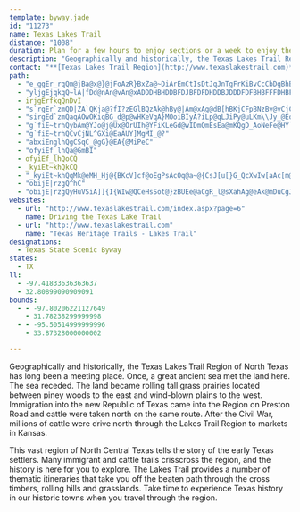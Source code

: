 ```yaml
---
template: byway.jade
id: "11273"
name: Texas Lakes Trail
distance: "1008"
duration: Plan for a few hours to enjoy sections or a week to enjoy the region.
description: "Geographically and historically, the Texas Lakes Trail Region of North Texas has long been a meeting place. Many immigrant and cattle trails crisscross the region, and the history is here for you to explore."
contact: "**[Texas Lakes Trail Region](http://www.texaslakestrail.com)**  \r\n817-573-1114, ext.1139  \r\n[Send Email](mailto:jill@texaslakestrail.net)  \r\n"
path: 
  - "e_ggEr_rqQm@jBa@x@}@jFoAzR}BxZa@~DiArEmCtIsDtJqJnTgFrKiBvCcCbDgBhB_EpDsArAi@x@u@dCMzAi@|BgMfTcB~EYpE?|FHxCTpCdMj}@D~AEzAc@dEyOnj@mJh^iC`HsBlDcF~FwTlUwH`Jmi@jk@mmAhrAcDdFyb@|v@}Q~[{BrCaElCoBr@sDv@sNtB}E|@oExAwCzA}BjB}IfJme@fc@{XbXcFrC_TxEuo@~O{LhDwBz@aB`@qCpA_DlDcBrC}AxDuBlJmEvT|GzBzLtNbA|AdBfD|Olc@~BdFvkAb{ArGzIr@lA|C`HjLhZpJjUnB`ElTh]|C`EjCjCpBxAfE`C|LxGdoAzo@hEnCtDxD~AlDdAdDvXliAbBlGbArCnBxDzGhK`a@fm@|A`Dx@xCd@xCXlGT`]k@j_@}@~`@FbEVvEb@|DvBfI~CnHtCrDlBlBfv@rm@bj@dd@|SnR`KtJrCnD|B`FnSpk@dAxEXrBT`EAfa@DdBx@zGhAxDhCzErCdDxLfL~DrB~LtFpHxDtD`CfU`Qn_@j_@|ErFrCfFnAfFb@rEh@fL`A`G`Kx]|@`CxB|DbAnA~KjJdJ`JbInJrFlFdOjPnB|AlAx@zCxAnGr@db@WnQRdMb@fCf@fM~Ev@`AXtTSxk@H`l@W|H{Dfp@gCrh@SnJHfo@KzIKPMfE?vKUzTFf@AvHIN?vAc@xBLxAXXVCNMLy@lGMfVCdsAv@h@PjBQzBsAxF_BpHkDlJqKjMqNhPkMjVkMp]_Q|Y}P~Dg@pNkJxReLpBe@d@e@jPkJjGeFdOkMjY_E|t@kGzk@yC~Ve@n`@rB~DpBxC?pZ~GvXdI|Y|MjSrKrEjA|Jd@jJRxImAnc@kDjP?rH~ApB?|_@jDxFf@xIg@bUwFxLsBvIR~PpEjGR|MeFlGeCbLsEpf@wFpKmAdIe@jM?vj@jJ~DR|\\qQvj@}\\h_@qWhJcHbPoJnOoFnIo@~Y?hMWfDfAvEfAvE~DfDnF~DvKfG~JvBnC?fAvW~M~GvE~D~A~JvE~DnCvB~DnCnO~D~JvTvWfJvKvEvNnRhh@fGvNn@fDvEnLvHvEnOfJ~J~An^fDnd@fAvEV~D?vHgAfPoIfJoInF_BvNoC`WgAfPgD~Mn@fDgA~YwQvKoFvNwKvEwB~k@iMvc@gAvZ_KfVn@~b@nRr\\Wte@EMfh@zDJlSJhRCbGUh@D|VqBhSsBzBg@tF}Blf@yWrCw@nAGha@X~ERbBb@jYnMpIfDxBZnAAjCS~A_@rSmIfYaJfj@aR|nAea@|IgDd\\aKfLaEd\\iKnOwD~LuDfMsHtc@_Y|PeLt]kTdt@ge@ncAmo@rYiRf`@cV~FmCf[uHt_@mI|WkGlI}AnG]tL?pn@j@pR?vCWpj@cJxBQ|B?tUfBlOv@pIRbFQvHiAhp@uP|Ey@hD_@~DzM|AnGbC~GpLvYlEhLtHhQhC{A|CeC|F_EhBk@l@NZRd@`A`D~IlCnGj@`Cb@nM^dBhBzFXpBAhOJp@X^dQhJhF}Nr@_Bb@c@z@[pA@`A\\xGxDj@Rr@JbBKdZaFvJcPjDqLjNsTpKuSrBgFy@mMfF_ZjDyI`l@{[dt@i`@fXaQjDqB~HtEhFyIbAmA|AwArE{Cn`@gVhCwBlAcBp@oAfA_D|]_tAbAsCdBmCtBiBp}@sk@xg@kg@z@gAx@yAv@sBr@uC^eF?yBo@oFaDeJu@gB}@yA}GyHk@_Ak@mAqAyEsBwLsDsJu]}z@yAaEucAidCaWuo@cDoFoGgJk@_BUgBE_B^mDb@sAhAmB~EyEfBqAzNuNfKcM|B{BtKqH`HyC`IoE~AwAxQeVxw@ggAjMkKbv@ge@bf@cYvHgDpNmFzWiQpGuD~@s@hDsE`IyNlCuDnCaBtLyFfFsBrBc@rIBjR`BdCJz@EpDe@|Cy@lE{B|WyOrlA}t@`DgA~BYhAElE^lA`@hCjAl]|S`Ab@~AZrBRlCE`BOfDiAvAu@p[{[nDaCtVoNthAfnChCrFvErHlDrExCxCdJhHtw@zj@bMlJjQxLnd@d\\`HhEtb@fT`{@fb@lFfBvHhBhNzBdt@xKrBl@|ChBj@n@`JtOjo@|iArWre@`EpGrC`D~CrCjdBrnAbCxB~DfFrSj]rBtCzB|BfC`BlE~AjHtAp[pDrHRxl@qAzc@u@|k@_B|[m@lEs@zDwAxw@uf@`JpTnFbJrGzPhKnUdWxQnJfI~JoQlH{Cbg@qCzJmBzQ_OhFkMzGe_@hEqK`FkCz_@kEpq@uHvc@aYth@q]xf@e[tSsM~Y_OnUcGpXqE~f@aKbw@}NhmAuT|YcGrGeCpWiVrg@we@vYcp@v]iq@tKuRjQ_Y~UaLfXsLeJi[aG{SmGqUuGaVcA{CgCuEeDyDkPuMa^gSyK{FcWuP_B_AcDu@iAOaEmAkBeAeB}AaB}BcSsZmBcCaG{D_]oOkCkBeAoAqAkCge@atAkG}PiRkaAaAkCmA{AyEgFgAeBg_@c~@gKeVsBwC}K}K_BqBs@oAaVak@{AyAkAy@kC_A}FyAaE}Ae@YeCyBekBe}BkTqWe@mCpSi{@d^cxArCmInn@o{AzBgH~@oEp@sEXkEfIugBf@sNCmDQuCsAyFuAmDqMaSiMqQuLuQ}FsI_EoFoCsBgPeJcd@kU_Am@mBqBoWgi@oAmCiAaDgAaGgKay@mBaLeB{EkBmCyz@eaA{f@sj@yDkDiDsBwH{Can@cTqF}A}Cm@gGg@od@sAyd@_AcJ@cXo@uLmA{d@}Hwa@fVoBr@cC^uBJim@rAKwEwn@rAoBPmCv@aMfHuR`MmgBrfAaInGcPnKeB|@qA`@kARoDNwXCmkA\\sEHmDh@oAd@kChAmFjDwIlGkKlG{SfNmEhB}R`GqDvAcEnBifAro@oE~B}Bt@yCVqGg@sCFgCf@iAb@oZvQkBr@sBd@oDLi[uBgMs@cC?oDn@cD|A_c@|V}|Ap~@upEhmCy~@_N_|@xFin@~Hi^kTbHuQmGuR{TePaRiKsvAarDfC{EmbAakC}I|BqUqb@wIeTmJpFeUdT_j@etA{PlIko@ueBubAslCWqOcNi\\iOw_@xiAkVnn@}WvfAuEre@oIlSqB[eCnQoGt^oLpk@yOlOoE`Ac@`FsCjEuCzpAiw@bu@sc@f^{Str@kb@ha@kUxCaCxK_KdDiEfByC|AcDbC}GpL}a@hEwMfC_EfDoDjy@yf@xI{HnHqHtE{DbI{EtYaR`w@gd@rj@aYbK{DtP{FrN_JrDuClYk]xG{E|\\oX`r@ka@hEsAtLaAvCi@vGcChAq@tc@k\\xMuLdA}AbC{EdMeZtBqDjLwLjWsPlFuB|Cs@|CY`ZSvWi@?g`@`f@JrBLUyDmJ{n@mCqT{HegBo@iPu@uWe@{HgBec@c@qs@e@}[D{Fb@_Fj@aCzJoUbRke@`i@yoAtSog@jc@eeAxk@sfAhs@w{A~BwDfC{Cri@ei@nk@uk@rHcIzBwDv@_BvRsd@dR{p@xE}OzGiWbM{c@py@{gDrHgZ|FmOzn@}{Aze@mkAfByDpJ}Vjs@keBbBcGtKgt@tDwPzBmGvj@kqAnI}MjoBazClEsGdj@wu@bH{GpQoL~o@c`@jFoClOaJzC_BrBw@fD{CbMcO{c@_k@gKiNqQq[c`AkaBk_@sl@Kk@kLcQiX{b@sd@cv@_s@qlAiAyA{p@cdBCi@aBsDoB}C{AoBoDyDkiByfBeHsGeHmHkSoR}DuCaBcA_c@yUaAq@wE{Ben@u\\mIiFcC}BiBuBuUe[ajAc{Aan@kbA}n@kdAcMiRau@e_AocAkoAyAuBwC{EuN{WyV_d@{GcLir@{oAmLoSaUya@gq@uuAiOu[eg@_dAsDwEmAqAoe@ka@yKgI[GeK{I}FyGwBwC}D{G_d@iy@qIePyRq]yz@i}A{FoLyc@ykAk@yBmE}Rm@mAuB_CyAgDkFsNsjAuxCi@_CWmBKsAAaDhEup@N{D?sDHe@EmBs@sIkH_n@oBeRoAun@wFsr@yTejC}Eim@cBsLyRydAoQybAkGw[}Fk]_@_G{Bmy@a@_Ii@gGOk@S{ByDmg@yAoOFqAgCkYqFwv@_PuqBwDc\\{AcOg@yHyIgfAqAsKaIyd@q@eFcA}IaKkpAOa@_AwNoOsmB?kA_@qFmDsa@aAmJeSabBOyC[{R@gCo@kj@ScDsB{XgQqvBwEcy@{@uIuImm@mB{RmD{m@gHuuAOaGHgMhCkiBbAam@MuIUoC]yCmAmGiKeb@u@aEu}@a{DwHc]gDuMcJ_a@cD{OYU}Y{pA}@}Gi@m\\EeKO}Fc@sGmUfDcD|@cDbAoGjCwDrB}EjB}Bl@__@?eAJqEfAaB~@}CxCeIzKiNnPgEnBoGp@kK?mQSyELaIdBgg@vMoB^}APeCJqWEwBJuB^mFbCsVjOc[~R{C~AiEjBk}@|RgE~@mBRoFLo[BcXL_CVeEnA{CpA}PzI_F~CyAhAsBvBaCrDsEfLe@r@w@j@u@FkL@iCPwAPuAnAYhAEtDDv_@e@hRMp@{@t@sDrAuEvCeMhJuDfDsA~AsGrJ{BtDG\\c@zIw@`Ba@d@oAZaJVoBZ}CbA_[DB`Ki@fA}DlAgErC}BjBPtEdArQXnPY~n@WlPWdc@C|T]~e@JvUCxBi@lBcCpDi@`@u@Vi@F{XE}WJwDd@uA`@cFjDeFhCyGb@_b@Zy~AS_KKmES}h@k@{EvAyCl@gPJmr@gPyTuE{g@oLkbAoTqu@{PmDmAqBaA_CyA{{@mm@kDyDiA}A{_AgaBe^sm@ir@ylA}IePotAi_CmCgFcAeDk@yFh@qt@rBoRNuHx@m{DG_I[mCY{A_AaCq@sAc^}g@wCcDuBeB_gAuw@koA}~@ib@sZw\\}V_zJikHkx@ybAqLsOibA_kByCyC}@m@iAg@_Cs@uVcCcG{@cWqCu@fJSpAYz@}GrOiAzDcCxG_BrD}AlCsEe@kH]sGD_Kj@gN{BqJqDcASs@BsAFeS~F_]bGiPfCeADoAKgFmBkK{AcBCiUbByw@tBmId@eB\\gH`DuEfB}BV_A?o^qAiEGsU~@aQ`B}Ip@kYl@uhBhHwRdCoCJoCEob@_D}CGeL~@ac@rEwI`BcAFyABgBKmGm@mEH_SdGy\\tG{CBo`@gCmF@}Q|@_BXsBn@kOdGsPlJmS|AwM}AiKu@aLpkAqLpXop@j{@_FhZ_sCboD_AbFccBxsB_h@et@cKsZo\\_Ji\\qQyQwSsOaV_x@bX}G|CaGtDyCzB}e@|_@{XhUmLcOuF}FiEoDwJgGmEsDs@_A}CmHmBeD_IoKgCuD_AqB}@gD[mCEwA?oB^{EnAqEvIcQ~@uCb@_DhDi_AAmBSgCYeA_@mA{GmN}GwToA{B}C_D_CmAwI}C{IcHwi@}e@sCuCiKiOeSgU}c@ci@cGmIyWk`@s@s@mAGud@`@{l@PaJEkr@Rye@?my@Xsu@MegALwe@wAeO{Bsx@k\\wVeJuImFuf@sg@wmAvtA_sBl~BgmAjpAir@zt@_m@tn@k^j[}GfHmDrCwInFsI~DW^}j@nS}A^oAl@yBEq@KaAg@mA_@ePYse@?q_@M}Tc@yr@P{M_@uOQqK_@qAa@iCqByf@cDy@Sm@u@Ug@QmADsJEuC]w@y@s@cEeA}QoDkGc@sIUkd@_BsDEcUs@wBFoDbAs@FkXWyI?yNS{HD{@f@W\\[~@En@SlRC`R_@rAk@t@s@\\oAJsh@Iw~As@c@Gs@]sDgE_BMmx@W_p@i@eQEoRWq\\Q_@re@"
  - "yljgEjqkqQ~lA|fDd@nAn@vAn@xADDDHBHDDBFDJBFDFDHDDBJDDDFDFBHBFFFDHBFDDDFBHFDDHBHBFFDDFBFDFFHBDFHDDDFDFDFDHBDFDDHBFFFDDDFBFFFDFDFFDDFBDFFFHBDFDDFDDDFFHBDFFFDBDHFDDBFHDDDDJFDDDDDBD@BHBBDHFDBBFFFFDDDHFDDBDhA~@hEjDpAnA"
  - irjgErfkqQnDvI
  - "s`rgEr`zmQD|ZA`QKja@?fI?zEGlBQzAk@hBy@|Am@xAg@dB[hBKjCFpBNzBv@vCjCrEpBrCfAdAjAzA|@~Ax@lBh@zBZtBLbC@xBQdDaAjUMvCExBG`BB~ABzB@`MBtODvALnA^bBfGd]fGd\\tBfMNfAZnBd@vBl@nB`@|@v@~AxAxBlB~BbChDzDjF|BnE|@~Bl@xBf@tC^rCRbC?xAAtBMbBW~AWpAc@xA_@dAq@nAkA|AkAdBo@x@g@z@q@pAu@dBU|@a@|A_@dCQbCE|CMpFf@hORfCb@lBt@lB`BrCrAfAdCf@rBh@nBdArBhB`BxAdLtL|PhXhMfSfGfJtEtG|G`KrIhMfCbEhDdFbCjCbAjAbBdCrAhCrA`Dj@dCn@xCJrBB|J?hR@jG?`C?j@?j@?j@?h@Aj@?`Ca@v{AC`B?H?LAJ?JAF?J?HAFM`B?DI|ACF?H?H?JCF?JAJ?H?H?JAH?H?JAF?JAJ?H?J?HAH?J?H?FAL?H?H?JCdB?|T?fB?J?NBB?J?J@J?L?L?H@H?H?L@N@H?J?JF`BJfB@L?D?H?L@F?L?F@F?L?F?FBJ?H@L?D?F?H?F@D?L?F?D?H@F?J?F?D?H@F?L?L?F?F?fBBtuAOrgC?mFInqA?bDArg@B`fBOfiBEhj@?d\\CbB?LCH?H?H?JCH?H?H?HAJAFO`BcGdi@QvBCd@Ef@Ed@Cf@?h@Cf@Af@?d@Af@?f@?h@?d@@f@@f@?f@Bh@Bf@Dd@Bf@Bd@Ff@Fh@Bf@Hd@Ff@ZnBnBrHf@nGV`BDL?DBL@L@F@N?B?FBF?JBF?NBD?F@D@J@F?L@H?L?D@D@L?FBL?F@H@H?L?F@F@N?J?F@D?F?L?H?D@D?L?L@D?H?H?`BMz\\CjBHdBU`BCN?H?JCL?F?JCJ?N?HAFAL?JALAHAJALOfBoFlj@MfBAD?LAF?JAF?LAJ?HAH?FCJ?L?DAJ?F?J?L?D?L?L?H?HAL?N?H?L?L?D@J?L?F?J?L?H?H?F?J@N?D?LBB?N@H?L@D?F@J?F@J?F@J@H?H?HBH?H?HBH?HR`BtCpUPdB@H@J?D?J@D@J?LBJ?H@J@J?J@D?L@H?J?L@H?J?J@dBAdx@e@xzBEfB?L?PAL?L?N?NAJ?P?J?N?P?J?L?P?L?L?N?N@J?P?J?P@N?J?L?P@N?J?N@N?J@P?L?N?J@N?L@P?NBH?N?PBJ?L@N@N@LHhBPtE|@~I\\dENpC?`FB|TBzW?bQA`IA~GOxDa@nESrBc@lCq@|ByBnG}AnEgA~Co@jB_ArD_@~BY`CIzBCbHBlVDzL?`DNxC@~B`A`MPzBJxDE|BWpOC~D@zIA~^EhNIdFHnDF|BPlDnB`KhCfd@J~Ad@rBb@xBv@hC\\dAdAxAnAjBxA`BzB`CfC~C`@p@vBzD^bAr@bCz@bDpAhFnAlDdApC~CrItB`FsA~@wAbDqApEy@zFc@zD@pG?bKKdD_@fBiAhJaAvDiBtFgBdEiAlCwFfMmDfHkCfGeChGaB`FeAjFw@pEi@zEq@vFIlGMfIEjNFfz@J`LBpQ?rKnAlZR~EDnH\\lJ?PC|VCzWAx}@KrXMbZDz\\H|_@BhVDrs@?NK~q@?DGvUOfJ[rGoAfLsIpp@qCvTu@|HCxHf@tHrArHpHlXhDdL|BdIvAfFvAfFfKf_@rD|NvFvT~Nlf@lBhFlLnXnFlMfGbO"
  - "sirgEd`zmQaqAOwOKiqBG_d@p@wHKeVqA}MOoiBIyA?iLp@qLJiPy@uLKm\\Jy_@EoETeFdA}HjAsG^qz@SsGQ}PeAmLHiMz@ut@GgF_@_CYiFyA_lA_e@}GgCwE}AaHuAaJcAcGUkn@Q_vAsAmYe@if@g@u[k@iu@AaJFgIr@oC^sTlEkFl@cF\\}g@O}DUyEw@wCScHGgDR_Bf@}BVuNEmDVaGlByDbCu^ha@oArAiBxAkDzBuCvAaG~Ae@HuEj@mJJ}LMaEc@wHUqOKsJVaMt@qLXaHBkuBs@qFW_c@mD{Ls@_JLq[fAiZDgMMgMmAwNcCeCUh@`C`A`DzJdRn@bBd@dBb@zCJ~CUzy@ElC]lEiEdb@Ur@_@^mC`Bm@j@[zAs@~GSx@k@lIC~E~@t`@FfJOxCi@tEMnVu@zMKrE?tNv@tKBtSo@tyAHhHc@xoASd[{hAWuLMgCXeBvAm@x@k@lBIlAItTyAhFeBlBvI|TX|AJFBpAmA`jAi@tu@JrF`@hCh@jBx@|Avu@ntAbTf_@pD~Gh@rAh@xBHhADjBSrCe@~Bo@pA_`@|d@wAjBq@lAs@bCoN|m@{N~o@gD~Ro@vAw@x@aAd@y@RkN@iaBe@I|GcBxb@wXjn@s{AqCw{BeImGxXiOpn@iD|M{@xBq@x@eAXm`@fmBcFryC~]z|FLti@qMfe@f@lo@nZxbB@tp@}OqSyQqd@_oAmi@c}A}gAwfA}r@}]uRyGkDinAc`BkjA_}A`@cwBhJsfBvHkaAsE}b@ZubAOyiA|UjA~HjBvB_\\mBw@eiB_}@wBy@iFmAgJcAir@{DaK?iIRyFE_CK{kFgi@e^uDsGgAwEsAcFkBmDeBmC_BoCmBaFaEyD_EgB_C_d@io@cFsGcD{CmCmBaDeBkCeAeI{BwcBo\\eNaDwEaBgm@oWmz@_^_]gOa`@iPyPuFaHeByWaI_ZeGkSsDy@Dul@oAoUiAqGm@yBg@{q@iW}A`IIzBS`URr\\EjNSba@OlMiAxHuJj`@kLtn@_CbNyA~MUpFMpIXbMhAlLx^fhCl@vEPtDN`H?dD}@lg@?`Co@vX?~B[pPGrSVbNjB`t@B~^IbNL|WJxnAHjNcBv@_AV_DZu~@VaHKqMy@sTeAwXJqGEgHmAaCQyEJ}XLeo@QgZYiABmBRyBdAuAlAqCzDib@fu@wHnM{NnUcBfDy@fCe@pDu@vL}@dDu@xAy@`A_Ar@kB|@gCl@}Al@mAx@wAvA{BtDuBrEc@xAM`DOhd@I`Ag@rCc@dAsAhByBjB_Cj@_L^kHd@iCb@wBn@iDxBcDtEiAjAaJhGsBdBsArBsC`DsAr@qOlGcDpBqBrBkBdCk[zf@oArBuHrNuAfB_Az@mAp@yPlH_QtIs^`PaNxEoAn@_DjCwItKs@j@}@ZmKjBwC~AiArAyAxCsDhMs@lBeAdBsAlAoBx@iDp@qDdAoObHwGdD{BxAui@ld@sCjBgBh@oBVgH?s@f@Up@?xg@e_@KssCFOu@}O}B_CsAUg@wAkBy@_By@iCU_Eu@}SwAqZoTqmGyTqpE?w@eHiuAk@uLSgJC{DH_FrPynFDuJIeD_@{H_B}TmYkvDwD{k@XiBc@}Co@uCyAgFcC_Gr@s@^m@d@iBBg@cAcRUuHMuTHoOC}Ju@uz@BaJx@us@~@}_@r@qPtAkDnD{D|QsNjIcHbB_C~D{H`AkCbBaI|cBmiPxNmtA|F{l@rJ_|@`BuRdRwnDZuVvEmnFAoYYmi@KcD}@{Hwj@coEwD_[mIuo@o@}Ea@aBBYcA_FuNmfA_AaIc@_Fa@{CaEz@sD^iIJa@LkAH}BSuGyAqKiDwHuC_TsJgFuBqH{DoA}@gBaBab@kd@_AmAyRuS}EgE{fDmqBiOsIs`@kVca@cVgBmAueAco@kGeEwNiLkHqGkHcFoCyCeAqB_Poh@iL_^iD}JoAcDsB_EqCuD{ByB{FqDkGuBiDw@sFe@{]_BoB?yAaBI?CmEh@mIrAaIpCkTdAgG~@mDbB_DrGuN|BkEx@mAlEyEbHuItL}Lts@ow@zCmCbFsFfW}Wv[y`@~MaOnCaBhBq@|PsClHsBrAq@rDiCfXqXrE_FlEgGrGoK~`@or@xCmDzCiCxByAbn@mYnKmGzJmIbwAsoAbFqGxAwC|Toh@|FaMpHsLhCuC`]q[jHkG|h@of@`FkDvKeGd]iOzJoExUuLxR}HzUwRfQgNjDqChDWpCYhQXfAwLxBwO`Rop@dNsf@xRit@p@{EfAwOpCkw@XyEbHab@rYmzAxRo`ApSchAhAaEdKau@zEia@~Q_bBlZchC`e@auCdHybA?sY{wCeExAa{@fAiaBhAkJVaRWgaA{hAiA\\}fAJo@b@{Jb@oE`@uPab@w@u_@aAaJGy@L_@QY_@Y{@HqDOiCiAyF}AyDcCyC_Au@sAk@mJkCyV{FaEm@gGWe`@_@_I?uu@y@}XGkLQsFSaDg@aEqA{RsKqEwCkDeDqCwDiA{BsEgMqB{CkDeDiAy@wGuA{BKuNGgQ]wD^sErA]RwCRke@EeGa@gQeCgBGsQ_HyCu@_DY}NQyBY_DeA_CmAwCyC_BmCwCcIsA_CiC}BiCiAe]eCgGw@}Ag@cH{CkMmGaEqA_h@_AqFMQQkBG_DDqBJeWnDwQ~@mJDak@s@cXk@g[eAaFo@_A_@sAq@a[iRmGqDgTqHmCe@mN_@eFIaNHcBY_Bw@uBuBw@yA}@eDgHgq@{@qO}C}UkMsfAs@eD}DeJ[uAc@mCaK}`Aob@_fCMqDv@saAMmBiD}VgE}UImA[{TOgAo@yCo@eB{HqQ}@kCm@uC]sCPsw@k@sFmEqPS_AY{CEsCb@}`Ao@aBeAk@oDMgQOcDYsAa@y@q@s@m@_AeByFcOq@aC}BgMUmE?wXUqCuQep@gCgKc@wC[}Fy@wZsBqb@M{GBmDb@yJhFch@T{UBkSUsC}DeNKeAm@cSVuCbIkd@zGqUTwANuBTmGJeVG_Iz@uhA}TKe@RcDrCyBz@{h@bE_CZg|@e@s{AmBcjAsBmA_@aB{Ac@iA_@iB?qBzLyoB^m}@bCuS~O_mAhAsFtBaGjXan@~DuIht@ivAt@yBl@aC^aCNkCBkCOyS_@i~@i@o]?cGJyD~AcQjDkZRsHC{COyDcEaf@q@}JBqPZeC`@sAhAaB~@w@lFoB~LsDa@_FKiE?ke@UsDmBiRyC}RsB{QgA{MAmHTgIHyUVmPBwTLmCx@eFnA_Dl@iAx@_AnHwHlAiBr@_CNyCEkd@OaBs@qBe@{@qAsAoAs@u@QuMS}Ew@wEY}^AqCScBc@mWqLiC_Bkj@eh@eAk@cBHMmEBkDRaATm@lBwC`@mALw@^cQrAoPFaFFab@YcCU{@}S_h@i@sBu@sFC}OE}@i@mB[u@cAsAkHqIo@uAi@sBEq@IeC^kQX_BbDgHTgALqBCmB_B{G_@wCGcAEyVKuJIoB_A_NIqu@YsBYaAcEgLiAgEcDgNsCuNe@aD}Dmj@CsABeAfBeJP{CPsg@WmCaGqRg@eCWyCKsGF{GfC_[CeBK_As@kCy@{AwGmG_BgBy@yAYy@O}@SoCDmKZcNKqAQgAw@mBeMwSqKuLwAoA_CsAiCeAuBm@_OoCiAk@m@e@eRyVsCcE_@iAY}BDoJL_El@{J`AaIx@aFd@_ClEkPHk@TcTLml@J_Dl@{Dz@sDvCgJx@{E?sGUuGgAgG_@yE?aVYmVa@wCa@sAiKoRiAmIc@sEs@aEc@mAiAqBwFcIq@mB_@eBg@{IEiv@H}REwAs@{C}CaHg@mCuFkfBc@mJa@eDs@mDgEoS]gE?gBzA{QlAmF`@_BlDcIzIaRdB{EXqBXeJDmLG_j@FaOh@}HhFhBbMrD`HbBxC^j]nB`QvAjW~DvJtB~OtCvGxA`HtBha@~NlGrBfFrAtMjCrz@tNrX`FlE|A`Bx@jEzCxJlInBlAbEzAtK~Bz\\dIzJ`Bpo@vOdm@lN~t@tQrT~EhiAdXfn@lOh\\zHjNzCpOvBz|@bId^lDhXjBpnAhHlK~@xHdBrV`IrFrBtJrCxEpAdJ|AdEV`GJdMKpX@lh@{@|FPz@fA"
  - "g`fiE~trhQybAm@YJo@j@Ux@OrUIh@YFiKLeGd@wIDmQmEsEa@mKQgD_AoNeFe@HY`@yKwL{]w^_G_GgEcDmHyDmEyAmDw@wDg@iCQiMQmDSiGeA}EiBaCwAoDaD{JcMoByBeByAqD_CgDsAyE_BkGaDg^oYqEaDsFaC}DiAsN_C}DaAiCeAuCmBeX}SyEgEqLiJcD}B}CoAiCq@_Hy@aQKql@?mGMkGg@qg@gD"
  - "g`fiE~trhQCvCjNL^GXi@EaAUY]MgMI_@?"
  - "abxiEnglhQgCSqC_@gG}@EA{@MiPeC"
  - "ofyiEf_lhQa@GmBI"
  - ofyiEf_lhQoCQ
  - _kyiEt~khQkCQ
  - "_kyiEt~khQqMk@eMH_Hj@{BKcV]cf@oEgPsAcOq@a~@{CsJ[u[}G_QcXwIw[aAc[m@}BwBmCcBmDiMeg@c@qCqJaa@SKc@qCgBwH]KcFmNAw@g@S_@q@oByEEq@m@Ocz@cdAyKcLi@k@gJePyCeG_BqECm@QMcn@klBkB}F{Z}_A?u@_@UgAeDQFa@mC"
  - "obijE|rzgQ^hC"
  - "obijE|rzgQyHuVSiA]]{I{WIw@QCeHsSot@}zBUEe@aCgR_l@sXahAg@eAk@mDuCgJwCkHmOgYq@Ma@qBuEoJW_By@UcW{f@Eu@c@K}MyWcf@a}@K?M_Ag\\cn@yAkDiCiEeCqFgi@udA}EkJwNyVsQ_\\}AcCwEgI{SkRyDcEi@{@}LiM_C}B_CcD{DyIeCeK{@cF_AwP{@mFaCcNgDuHeH}KmHiKw@kBu@{@_LmQE_@iE_Gud@{r@oOyUcb@on@kA_CoBgCeCeE}f@qu@eIsK{h@gu@aSmYeRiTca@{m@{QkW_p@iaAqf@so@o_@ch@kGiEuIiCqG_@}N?mHBi_@CS?{}@q@mCKmPF_EBoMz@ad@vCcETQXwC?i]lCu@DaPq@{AS_lAq@wh@KmDNsg@dAuGDqo@zAmqAlCyOEmFOym@cCy|@oE_D?yf@mG}PwBui@mIeHuBcDyAeZwT_D}CiBkA}f@{`@qGoE_NmG_IcDe[kNnD~Aqy@}^aM_FgAa@eX{LqFgCsB}@gB{@iCuAwh@gU{Ey@yBYgEOgGEwGEqD?mEIeEBmE?cH?_ATWjGE?wGOoN?mHBmGDmH?eFEiC?cDHwCDcCI{FCm@?gC?a@?qECiOCqMQaGEqF?mK[wDW_Ec@mJqAQUeAJ_Ew@"
websites: 
  - url: "http://www.texaslakestrail.com/index.aspx?page=6"
    name: Driving the Texas Lake Trail
  - url: "http://www.texaslakestrail.com"
    name: "Texas Heritage Trails - Lakes Trail"
designations: 
  - Texas State Scenic Byway
states: 
  - TX
ll: 
  - -97.41833636363637
  - 32.80899090909091
bounds: 
  - - -97.80206221127649
    - 31.78238299999998
  - - -95.50514999999996
    - 33.87328000000002

---
```


Geographically and historically, the Texas Lakes Trail Region of North Texas has long been a meeting place. Once, a great ancient sea met the land here. The sea receded. The land became rolling tall grass prairies located between piney woods to the east and wind-blown plains to the west. Immigration into the new Republic of Texas came into the Region on Preston Road and cattle were taken north on the same route.  After the Civil War, millions of cattle were drive north through the Lakes Trail Region to markets in Kansas.

This vast region of North Central Texas tells the story of the early Texas settlers.  Many immigrant and cattle trails crisscross the region, and the history is here for you to explore.  The Lakes Trail provides a number of thematic itineraries that take you off the beaten path through the cross timbers, rolling hills and grasslands.  Take time to experience Texas history in our historic towns when you travel through the region.